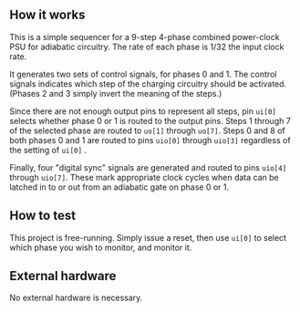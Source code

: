 ## How it works

This is a simple sequencer for a 9-step 4-phase combined power-clock PSU for
adiabatic circuitry.  The rate of each phase is 1/32 the input clock rate.

It generates two sets of control signals, for phases 0 and 1.  The control
signals indicates which step of the charging circuitry should be activated. 
(Phases 2 and 3 simply invert the meaning of the steps.)

Since there are not enough output pins to represent all steps, pin `ui[0]`
selects whether phase 0 or 1 is routed to the output pins.  Steps 1 through
7 of the selected phase are routed to `uo[1]` through `uo[7]`.  Steps 0 and
8 of both phases 0 and 1 are routed to pins `uio[0]` through `uio[3]`
regardless of the setting of `ui[0]` .

Finally, four "digital sync" signals are generated and routed to pins
`uio[4]` through `uio[7]`.  These mark appropriate clock cycles when data
can be latched in to or out from an adiabatic gate on phase 0 or 1.

## How to test

This project is free-running.  Simply issue a reset, then use `ui[0]` to
select which phase you wish to monitor, and monitor it.

## External hardware

No external hardware is necessary.
